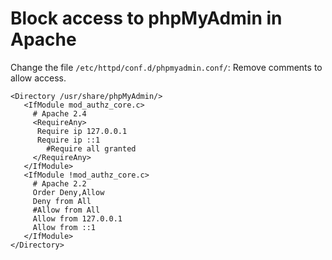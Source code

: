 # Block access to phpMyAdmin in Apache 


Change the file `/etc/httpd/conf.d/phpmyadmin.conf/`:
Remove comments to allow access.

```
<Directory /usr/share/phpMyAdmin/>
   <IfModule mod_authz_core.c>
     # Apache 2.4
     <RequireAny>
      Require ip 127.0.0.1
      Require ip ::1
	    #Require all granted
     </RequireAny>
   </IfModule>
   <IfModule !mod_authz_core.c>
     # Apache 2.2
     Order Deny,Allow
     Deny from All
     #Allow from All
     Allow from 127.0.0.1
     Allow from ::1
   </IfModule>
</Directory>

```
